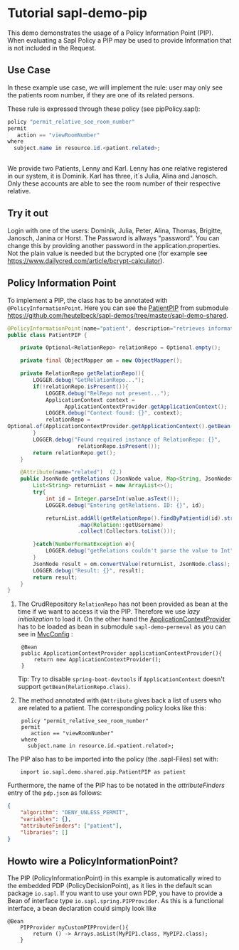 # Tutorial  sapl-demo-pip

This demo demonstrates the usage of a Policy Information Point (PIP).  When evaluating a Sapl Policy a PIP may be used to provide  Information that is not included in the Request.

## Use Case
In these example use case, we will implement the rule: user may only see the patients room number, if they are one of its related persons.

These rule is expressed through these policy (see pipPolicy.sapl):

```java
policy "permit_relative_see_room_number"
permit
   action == "viewRoomNumber"
where
  subject.name in resource.id.<patient.related>;
  
```

We provide two Patients, Lenny and Karl. Lenny has one relative registered in our system, it is Dominik. Karl has three, it´s Julia, Alina and Janosch. Only these 
accounts are able to see the room number of their respective relative.

## Try it out
Login with one of the users: Dominik, Julia, Peter, Alina, Thomas, Brigitte, Janosch, Janina or Horst. 
The Password is allways "password". You can change this by providing another password in the application.properties. Not the plain value is needed but the bcrypted one (for example see https://www.dailycred.com/article/bcrypt-calculator).

## Policy Information Point

To implement a PIP, the class has to be annotated with `@PolicyInformationPoint`.
Here you can see the [PatientPIP](https://github.com/heutelbeck/sapl-demos/blob/master/sapl-demo-shared/src/main/java/io/sapl/demo/shared/pip/PatientPIP.java) from submodule <https://github.com/heutelbeck/sapl-demos/tree/master/sapl-demo-shared>.


```java
@PolicyInformationPoint(name="patient", description="retrieves information about patients")
public class PatientPIP {

	private Optional<RelationRepo> relationRepo = Optional.empty();

	private final ObjectMapper om = new ObjectMapper();

	private RelationRepo getRelationRepo(){
		LOGGER.debug("GetRelationRepo...");
		if(!relationRepo.isPresent()){
			LOGGER.debug("RelRepo not present...");
			ApplicationContext context =
			      ApplicationContextProvider.getApplicationContext();
			LOGGER.debug("Context found: {}", context);
			relationRepo = 
Optional.of(ApplicationContextProvider.getApplicationContext().getBean(RelationRepo.class)); (1.)
		}
		LOGGER.debug("Found required instance of RelationRepo: {}",
		              relationRepo.isPresent());
		return relationRepo.get();
	}

	@Attribute(name="related")  (2.)
	public JsonNode getRelations (JsonNode value, Map<String, JsonNode> variables) {
		List<String> returnList = new ArrayList<>();
		try{
			int id = Integer.parseInt(value.asText());
			LOGGER.debug("Entering getRelations. ID: {}", id);

			returnList.addAll(getRelationRepo().findByPatientid(id).stream()
                      .map(Relation::getUsername)
                      .collect(Collectors.toList()));

		}catch(NumberFormatException e){
			LOGGER.debug("getRelations couldn't parse the value to Int", e);
		}
		JsonNode result = om.convertValue(returnList, JsonNode.class);
		LOGGER.debug("Result: {}", result);
		return result;
	}
}

```

1. The CrudRepository `RelationRepo` has not  been provided as bean at the time if  we want to access it via the PIP.
    Therefore we use _lazy initialization_ to load it.
    On the other  hand the [ApplicationContextProvider](https://github.com/heutelbeck/sapl-demos/blob/master/sapl-demo-shared/src/main/java/io/sapl/demo/shared/pip/ApplicationContextProvider.java)
    has to be loaded as  bean in submodule `sapl-demo-permeval`
    as you can see in [MvcConfig](https://github.com/heutelbeck/sapl-demos/blob/master/sapl-demo-pip/src/main/java/io/sapl/demo/pip/config/MvcConfig.java) :

        @Bean
        public ApplicationContextProvider applicationContextProvider(){
            return new ApplicationContextProvider();
        }
 
     Tip: Try to disable  `spring-boot-devtools` if `ApplicationContext` doesn't support `getBean(RelationRepo.class)`.

2. The method annotated with `@Attribute` gives back a list of users who are related to a patient. The corresponding policy looks like this:

        policy "permit_relative_see_room_number"
        permit
           action == "viewRoomNumber"
        where
          subject.name in resource.id.<patient.related>;





The PIP also has to be imported into the policy (the .sapl-Files) set with:

```
    import io.sapl.demo.shared.pip.PatientPIP as patient

```



Furthermore, the name of the PIP has to be notated in the _attributeFinders_ entry of the `pdp.json` as follows:

```json
{
    "algorithm": "DENY_UNLESS_PERMIT",
    "variables": {},
    "attributeFinders": ["patient"],
    "libraries": []
}
```

## Howto wire a PolicyInformationPoint?
The PIP (PolicyInformationPoint) in this example is automatically wired to the embedded PDP (PolicyDecisionPoint), as it lies in the default scan package `io.sapl`.
If you want to use your own PDP, you have to provide a Bean of interface type `io.sapl.spring.PIPProvider`. 
As this is a functional interface, a bean declaration could simply look like

```
@Bean
	PIPProvider myCustomPIPProvider(){
		return () -> Arrays.asList(MyPIP1.class, MyPIP2.class);
	}
```